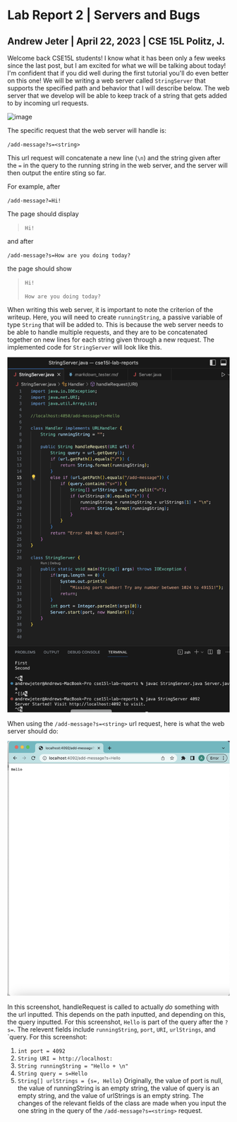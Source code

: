 # Lab Report 2 | Servers and Bugs
## Andrew Jeter | April 22, 2023 | CSE 15L Politz, J.

Welcome back CSE15L students! I know what it has been only a few weeks since the last post, but I am excited for what we will be talking about today! I'm confident that if you did well during the first tutorial you'll do even better on this one! We will be writing a web server called `StringServer` that supports the specified path and behavior that I will describe below. The web server that we develop will be able to keep track of a string that gets added to by incoming url requests.

![image](https://github.com/acjeter/cse15l-lab-reports/assets/119645659/4a20ab05-64b8-47ea-82f2-af4048c1233a)


The specific request that the web server will handle is:

`/add-message?s=<string>`

This url request will concatenate a new line (`\n`) and the string given after the `=` in the query to the running string in the web server, and the server will then output the entire sting so far.

For example, after

`/add-message?=Hi!`

The page should display

> `Hi!`

and after

`/add-message?s=How are you doing today?`

the page should show

> `Hi!`
> 
> `How are you doing today?`

When writing this web server, it is important to note the criterion of the writeup. Here, you will need to create `runningString`, a passive variable of type `String` that will be added to. This is because the web server needs to be able to handle multiple requests, and they are to be concatenated together on new lines for each string given through a new request. The implemented code for `StringServer` will look like this.

![image](StringServer-Code.png)

When using the `/add-message?s=<string>` url request, here is what the web server should do:

![image](StrServ2.png)

In this screenshot, handleRequest is called to actually *do* something with the url inputted. This depends on the path inputted, and depending on this, the query inputted. For this screenshot, `Hello` is part of the query after the `?s=`. The relevent fields include `runningString`, `port`, `URI`, `urlStrings`, and `query. For this screenshot:
1. `int port = 4092`
2. `String URI = http://localhost:`
3. `String runningString = "Hello + \n"`
4. `String query = s=Hello`
5. `String[] urlStrings = {s=, Hello}`
Originally, the value of port is null, the value of runningString is an empty string, the value of query is an empty string, and the value of urlStrings is an empty string. The changes of the relevant fields of the class are made when you input the one string in the query of the `/add-message?s=<string>` request.

